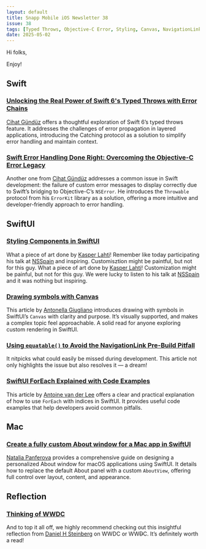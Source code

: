 ```yaml
---
layout: default
title: Snapp Mobile iOS Newsletter 38
issue: 38
tags: [Typed Throws, Objective-C Error, Styling, Canvas, NavigationLink Pitfall, ForEach, About window, WWDC Thoughts]
date: 2025-05-02
---
```


Hi folks,



Enjoy!

## Swift

### [Unlocking the Real Power of Swift 6's Typed Throws with Error Chains](https://www.fline.dev/swift-6-typed-throws-error-chains/)

[Cihat Gündüz](https://github.com/jeehut) offers a thoughtful exploration of Swift 6’s typed throws feature. It addresses the challenges of error propagation in layered applications, introducing the Catching protocol as a solution to simplify error handling and maintain context.

### [Swift Error Handling Done Right: Overcoming the Objective-C Error Legacy](https://www.fline.dev/swift-error-handling-done-right-overcoming-the-objective-c-error-legacy/)

Another one from [Cihat Gündüz](https://github.com/jeehut) addresses a common issue in Swift development: the failure of custom error messages to display correctly due to Swift’s bridging to Objective-C’s `NSError`. He introduces the `Throwable` protocol from his `ErrorKit` library as a solution, offering a more intuitive and developer-friendly approach to error handling. 

## SwiftUI

### [Styling Components in SwiftUI](https://movingparts.io/styling-components-in-swiftui)

What a piece of art done by [Kasper Lahti](https://github.com/kasper-lahti)! Remember like today participating his talk at [NSSpain](https://vimeo.com/865570738) and inspiring. Customisztion might be paintful, but not for this guy.
What a piece of art done by [Kasper Lahti](https://github.com/kasper-lahti)! Customization might be painful, but not for this guy. We were lucky to listen to his talk at [NSSpain](https://vimeo.com/865570738) and it was nothing but inspiring. 


### [Drawing symbols with Canvas](https://www.createwithswift.com/drawing-symbols-with-canvas/)

This article by [Antonella Giugliano](https://bsky.app/profile/elladeveloper.bsky.social) introduces drawing with symbols in SwiftUI’s `Canvas` with clarity and purpose. It’s visually supported, and makes a complex topic feel approachable. A solid read for anyone exploring custom rendering in SwiftUI.


### [Using `equatable()` to Avoid the NavigationLink Pre-Build Pitfall](https://fatbobman.com/en/posts/using-equatable-to-avoid-the-navigationlink-pre-build-pitfall/)

It nitpicks what could easily be missed during development. This article not only highlights the issue but also resolves it — a dream!

### [SwiftUI ForEach Explained with Code Examples](https://www.avanderlee.com/swiftui/swiftui-foreach-loop-index/)

This article by [Antoine van der Lee](https://bsky.app/profile/avanderlee.com) offers a clear and practical explanation of how to use `ForEach` with indices in SwiftUI. It provides useful code examples that help developers avoid common pitfalls.

## Mac

### [Create a fully custom About window for a Mac app in SwiftUI](https://nilcoalescing.com/blog/FullyCustomAboutWindowForAMacAppInSwiftUI/)

[Natalia Panferova](https://github.com/nataliapanferova) provides a comprehensive guide on designing a personalized About window for macOS applications using SwiftUI. It details how to replace the default About panel with a custom `AboutView`, offering full control over layout, content, and appearance.

## Reflection

### [Thinking of WWDC](https://dimsumthinking.com/Blog/2025/04/14-ThinkingOfWWDC.html)

And to top it all off, we highly recommend checking out this insightful reflection from [Daniel H Steinberg](https://dimsumthinking.com/Info/) on WWDC or WW~~D~~C. It’s definitely worth a read!